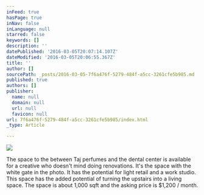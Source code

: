 ```yaml
---
inFeed: true
hasPage: true
inNav: false
inLanguage: null
starred: false
keywords: []
description: ''
datePublished: '2016-03-05T20:07:14.107Z'
dateModified: '2016-03-05T20:06:55.367Z'
title: ''
author: []
sourcePath: _posts/2016-03-05-7f6a476f-5279-484f-a5cc-3261cfe5b985.md
published: true
authors: []
publisher:
  name: null
  domain: null
  url: null
  favicon: null
url: 7f6a476f-5279-484f-a5cc-3261cfe5b985/index.html
_type: Article

---
```

![](https://the-grid-user-content.s3-us-west-2.amazonaws.com/0c8f0d29-65ae-47ea-b88e-854e8645cdeb.png)

The space to the between Taj perfumes and the dental center is available for a creative who doesn't mind doing renovations. It's the space with the white gate in the photo. It has the potential for light retail and a work studio. This space has the added potential of turning the upstairs into a living space.  The space is about 1,000 sqft and the asking price is $1,200 / month.